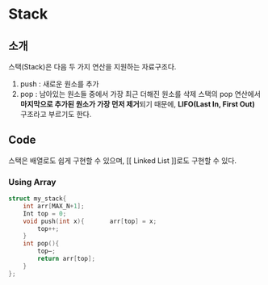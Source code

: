 # Stack
## 소개
스택(Stack)은 다음 두 가지 연산을 지원하는 자료구조다.
1. push : 새로운 원소를 추가
2. pop : 남아있는 원소들 중에서 가장 최근 더해진 원소를 삭제
스택의 pop 연산에서 **마지막으로 추가된 원소가 가장 먼저 제거**되기 때문에, **LIFO(Last In, First Out)** 구조라고 부르기도 한다.

## Code

스택은 배열로도 쉽게 구현할 수 있으며, [[ Linked List ]]로도 구현할 수 있다.

### Using Array
``` c++
struct my_stack{
	int arr[MAX_N+1];
	Int top = 0;
	void push(int x){ 		arr[top] = x;
		top++;
	}
	int pop(){
		top—;
		return arr[top];
	}
};
```
